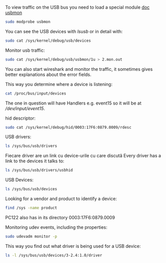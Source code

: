 To view traffic on the USB bus you need to load a special module
[doc usbmon](https://www.kernel.org/doc/Documentation/usb/usbmon.txt)
```bash
sudo modprobe usbmon
```
You can see the USB devices with _lsusb_ or in detail with:
```bash
sudo cat /sys/kernel/debug/usb/devices
```
Monitor usb traffic:
```bash
sudo cat /sys/kernel/debug/usb/usbmon/1u > 2.mon.out
```
You can also start wireshark and monitor the traffic, it sometimes gives better
explanations about the error fields.

This way you determine where a device is listening:
```bash
cat /proc/bus/input/devices
```
The one in question will have Handlers e.g. event15 so it will be at
_/dev/input/event15_.

hid descriptor:
```bash
sudo cat /sys/kernel/debug/hid/0003:17F6:0879.0009/rdesc
```

USB drivers:
```bash
ls /sys/bus/usb/drivers
```

Fiecare driver are un link cu device-urile cu care discută
Every driver has a link to the devices it talks to:
```bash
ls /sys/bus/usb/drivers/usbhid
```

USB Devices:
```bash
ls /sys/bus/usb/devices
```

Looking for a vendor and product to identify a device:
```bash
find /sys -name product
```

PC122 also has in its directory 0003:17F6:0879.0009

Monitoring udev events, including the properties:
```bash
sudo udevadm monitor -p
```

This way you find out what driver is being used for a USB device:
```bash
ls -l /sys/bus/usb/devices/3-2.4:1.0/driver
```
